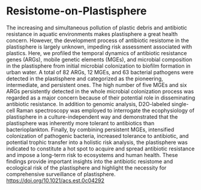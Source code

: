 # Resistome-on-Plastisphere
The increasing and simultaneous pollution of plastic debris and antibiotic resistance in aquatic environments makes plastisphere a great health concern. However, the development process of antibiotic resistome in the plastisphere is largely unknown, impeding risk assessment associated with plastics. Here, we profiled the temporal dynamics of antibiotic resistance genes (ARGs), mobile genetic elements (MGEs), and microbial composition in the plastisphere from initial microbial colonization to biofilm formation in urban water. A total of 82 ARGs, 12 MGEs, and 63 bacterial pathogens were detected in the plastisphere and categorized as the pioneering, intermediate, and persistent ones. The high number of five MGEs and six ARGs persistently detected in the whole microbial colonization process was regarded as a major concern because of their potential role in disseminating antibiotic resistance. In addition to genomic analysis, D2O-labeled single-cell Raman spectroscopy was employed to interrogate the ecophysiology of plastisphere in a culture-independent way and demonstrated that the plastisphere was inherently more tolerant to antibiotics than bacterioplankton. Finally, by combining persistent MGEs, intensified colonization of pathogenic bacteria, increased tolerance to antibiotic, and potential trophic transfer into a holistic risk analysis, the plastisphere was indicated to constitute a hot spot to acquire and spread antibiotic resistance and impose a long-term risk to ecosystems and human health. These findings provide important insights into the antibiotic resistome and ecological risk of the plastisphere and highlight the necessity for comprehensive surveillance of plastisphere.
https://doi.org/10.1021/acs.est.0c04292
